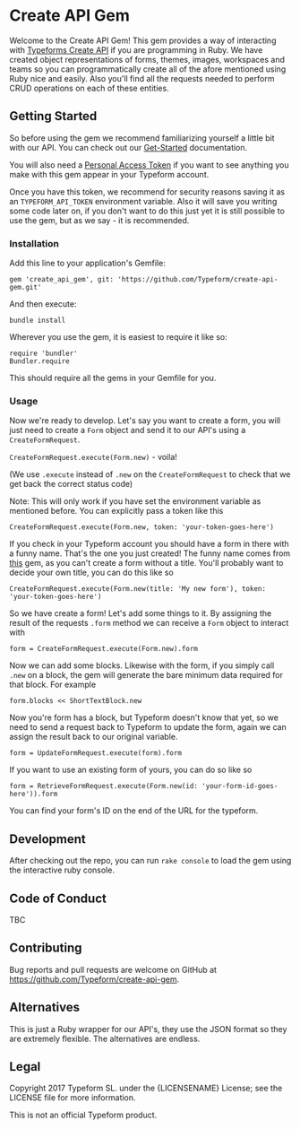 # Create API Gem

Welcome to the Create API Gem! This gem provides a way of interacting with [Typeforms Create API](https://developer.typeform.com/create/) if you are programming in Ruby. We have created object representations of forms, themes, images, workspaces and teams so you can programmatically create all of the afore mentioned using Ruby nice and easily. Also you'll find all the requests needed to perform CRUD operations on each of these entities.

## Getting Started

So before using the gem we recommend familiarizing yourself a little bit with our API. You can check out our [Get-Started](https://developer.typeform.com/get-started/) documentation.

You will also need a [Personal Access Token](https://developer.typeform.com/get-started/personal-access-token/) if you want to see anything you make with this gem appear in your Typeform account.

Once you have this token, we recommend for security reasons saving it as an `TYPEFORM_API_TOKEN` environment variable. Also it will save you writing some code later on, if you don't want to do this just yet it is still possible to use the gem, but as we say - it is recommended.

### Installation

Add this line to your application's Gemfile:

`gem 'create_api_gem', git: 'https://github.com/Typeform/create-api-gem.git'`

And then execute:

`bundle install`

Wherever you use the gem, it is easiest to require it like so:

```
require 'bundler'
Bundler.require
```

This should require all the gems in your Gemfile for you.

### Usage

Now we're ready to develop. Let's say you want to create a form, you will just need to create a `Form` object and send it to our API's using a `CreateFormRequest`.

`CreateFormRequest.execute(Form.new)` - voila!

(We use `.execute` instead of `.new` on the `CreateFormRequest` to check that we get back the correct status code)

Note: This will only work if you have set the environment variable as mentioned before. You can explicitly pass a token like this

`CreateFormRequest.execute(Form.new, token: 'your-token-goes-here')`

If you check in your Typeform account you should have a form in there with a funny name. That's the one you just created! The funny name comes from [this](https://github.com/ffaker/ffaker) gem, as you can't create a form without a title. You'll probably want to decide your own title, you can do this like so

`CreateFormRequest.execute(Form.new(title: 'My new form'), token: 'your-token-goes-here')`

So we have create a form! Let's add some things to it. By assigning the result of the requests `.form` method we can receive a `Form` object to interact with

`form = CreateFormRequest.execute(Form.new).form`

Now we can add some blocks. Likewise with the form, if you simply call `.new` on a block, the gem will generate the bare minimum data required for that block. For example

`form.blocks << ShortTextBlock.new`

Now you're form has a block, but Typeform doesn't know that yet, so we need to send a request back to Typeform to update the form, again we can assign the result back to our original variable.

`form = UpdateFormRequest.execute(form).form`

If you want to use an existing form of yours, you can do so like so

`form = RetrieveFormRequest.execute(Form.new(id: 'your-form-id-goes-here')).form`

You can find your form's ID on the end of the URL for the typeform.

## Development

After checking out the repo, you can run `rake console` to load the gem using the interactive ruby console.

## Code of Conduct

TBC

## Contributing

Bug reports and pull requests are welcome on GitHub at https://github.com/Typeform/create-api-gem.

## Alternatives

This is just a Ruby wrapper for our API's, they use the JSON format so they are extremely flexible. The alternatives are endless. 

## Legal

Copyright 2017 Typeform SL. under the {LICENSENAME} License; see the LICENSE file for more information.

This is not an official Typeform product.
